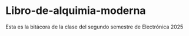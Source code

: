 # Libro-de-alquimia-moderna
Esta es la bitácora de la clase del segundo semestre de Electrónica 2025
